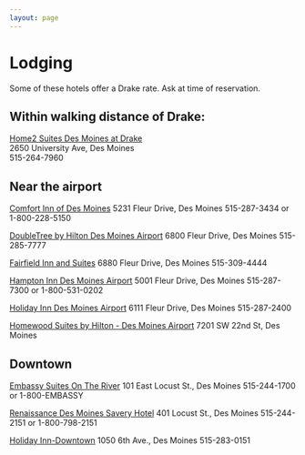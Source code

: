 ```yaml
---
layout: page
---
```


# Lodging

Some of these hotels offer a Drake rate. Ask at time of reservation.

## Within walking distance of Drake:


[Home2 Suites Des Moines at Drake](https://www.hilton.com/en/hotels/dsmduht-home2-suites-des-moines-at-drake-university/?y_source=1_MTg3Mzc5NTMtNzE1LWxvY2F0aW9uLmdvb2dsZV93ZWJzaXRlX292ZXJyaWRl)\
2650 University Ave, Des Moines\
515-264-7960


 
## Near the airport 

[Comfort Inn of Des Moines](https://www.choicehotels.com/comfort-inn)
5231 Fleur Drive, Des Moines
515-287-3434 or 1-800-228-5150

[DoubleTree by Hilton Des Moines Airport](https://www.hilton.com/en/hotels/dsmgigi-hilton-garden-inn-des-moines-airport/?SEO_id=GMB-AMER-GI-DSMGIGI&y_source=1_MTM3MjU4OC03MTUtbG9jYXRpb24ud2Vic2l0ZQ%3D%3D)
6800 Fleur Drive, Des Moines
515-285-7777

[Fairfield Inn and Suites](http://www.marriott.com/hotels/travel/dsmap-fairfield-inn-and-suites-des-moines-airport/)
6880 Fleur Drive, Des Moines
515-309-4444

[Hampton Inn Des Moines Airport](http://hamptoninn3.hilton.com/en/index.html)
5001 Fleur Drive, Des Moines
515-287-7300 or 1-800-531-0202

[Holiday Inn Des Moines Airport](https://www.ihg.com/holidayinn/hotels/us/en/des-moines/dsmap/hoteldetail?cm_mmc=GoogleMaps-_-HI-_-US-_-DSMAP)
6111 Fleur Drive, Des Moines
515-287-2400

[Homewood Suites by Hilton - Des Moines Airport](https://www.hilton.com/en/hotels/dsmaihw-homewood-suites-des-moines-airport/)
7201 SW 22nd St, Des Moines

## Downtown

[Embassy Suites On The River](http://embassysuites3.hilton.com/en/hotels/iowa/embassy-suites-by-hilton-des-moines-downtown-DSMDNES/index.html)
101 East Locust St., Des Moines
515-244-1700 or 1-800-EMBASSY

[Renaissance Des Moines Savery Hotel](http://www.marriott.com/hotels/travel/dsmbr-renaissance-savery-hotel/)
401 Locust St., Des Moines
515-244-2151 or 1-800-798-2151

[Holiday Inn-Downtown](http://www.holidayinn.com/hotels/us/en/des-moines/dsmdw/hoteldetail?cm_mmc=mdpr-_-googlemaps-_-hi-_-dsmdw)
1050 6th Ave., Des Moines
515-283-0151